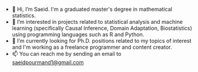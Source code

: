 - 👋 Hi, I’m Saeid. I'm a graduated master's degree in mathematical statistics. 
- 👀 I’m interested in projects related to statistical analysis and machine learning (specifically Causal Inference, Domain Adaptation, Biostatistics) using programming languages such as R and Python.
- 🌱 I’m currently looking for Ph.D. positions related to my topics of interest and I'm working as a freelance programmer and content creator. 
- 📫 You can reach me by sending an email to saeidpourmand1@gmail.com
